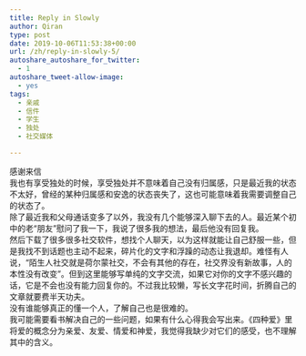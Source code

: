 ```yaml
---
title: Reply in Slowly
author: Qiran
type: post
date: 2019-10-06T11:53:38+00:00
url: /zh/reply-in-slowly-5/
autoshare_autoshare_for_twitter:
  - 1
autoshare_tweet-allow-image:
  - yes
tags:
  - 亲戚
  - 信件
  - 学生
  - 独处
  - 社交媒体

---
```

感谢来信  
我也有享受独处的时候，享受独处并不意味着自己没有归属感，只是最近我的状态不太好，曾经的某种归属感和安逸的状态丧失了，这也可能意味着我需要调整自己的状态了。  
除了最近我和父母通话变多了以外，我没有几个能够深入聊下去的人。最近某个初中的老“朋友”慰问了我一下，我说了很多我的想法，最后他没有回复我。  
然后下载了很多很多社交软件，想找个人聊天，以为这样就能让自己舒服一些，但是我找不到话题也主动不起来，碎片化的文字和浮躁的动态让我退却。难怪有人说，“陌生人社交就是荷尔蒙社交，不会有其他的存在，社交界没有新故事，人的本性没有改变”。但到这里能够写单纯的文字交流，如果它对你的文字不感兴趣的话，它是不会也没有能力回复你的。不过我比较懒，写长文字花时间，折腾自己的文章就要费半天功夫。  
没有谁能够真正的懂一个人，了解自己也是很难的。  
我可能需要看书解决自己的一些问题，如果有什么心得我会写出来。《四种爱》里将爱的概念分为亲爱、友爱、情爱和神爱，我觉得我缺少对它们的感受，也不理解其中的含义。